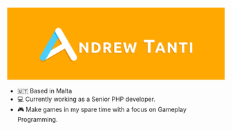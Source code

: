 ![Personal Banner](https://raw.githubusercontent.com/dru-tanti/dru-tanti/master/images/banner.png)

- 🇲🇹 Based in Malta
- 💻 Currently working as a Senior PHP developer.
- 🎮 Make games in my spare time with a focus on Gameplay Programming.

<!--
**dru-tanti/dru-tanti** is a ✨ _special_ ✨ repository because its `README.md` (this file) appears on your GitHub profile.

Here are some ideas to get you started:

- 🔭 I’m currently working on ...
- 🌱 I’m currently learning ...
- 👯 I’m looking to collaborate on ...
- 🤔 I’m looking for help with ...
- 💬 Ask me about ...
- 📫 How to reach me: ...
- 😄 Pronouns: ...
- ⚡ Fun fact: ...
-->
